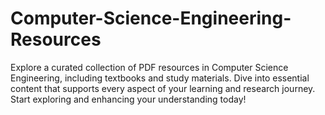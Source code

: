 # Computer-Science-Engineering-Resources
Explore a curated collection of PDF resources in Computer Science Engineering, including textbooks and study materials. Dive into essential content that supports every aspect of your learning and research journey. Start exploring and enhancing your understanding today!
